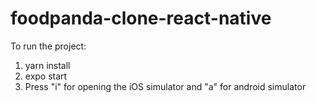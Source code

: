 # foodpanda-clone-react-native
 
To run the project:
1. yarn install
2. expo start
3. Press "i" for opening the iOS simulator and "a" for android simulator
